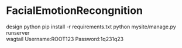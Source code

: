 # FacialEmotionRecongnition
design
python pip install -r requirements.txt
python mysite/manage.py runserver            
wagtail
Username:ROOT123
Password:1q231q23
